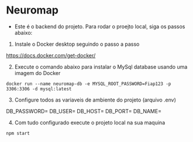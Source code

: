 # Neuromap

- Este é o backend do projeto. Para rodar o proejto local, siga os passos abaixo:

1) Instale o Docker desktop seguindo o passo a passo

https://docs.docker.com/get-docker/

2) Execute o comando abaixo para instalar o MySql database usando uma imagem do Docker

`docker run --name neuromap-db -e MYSQL_ROOT_PASSWORD=Fiap123 -p 3306:3306 -d mysql:latest`

3) Configure todos as variaveis de ambiente do projeto (arquivo .env)

DB_PASSWORD=
DB_USER=
DB_HOST=
DB_PORT=
DB_NAME=

4) Com tudo configurado execute o projeto local na sua maquina

`npm start`